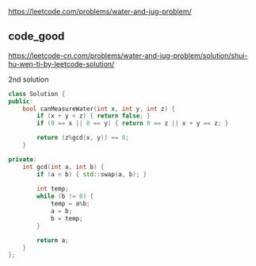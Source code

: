 
https://leetcode.com/problems/water-and-jug-problem/  


## code_good
https://leetcode-cn.com/problems/water-and-jug-problem/solution/shui-hu-wen-ti-by-leetcode-solution/  

2nd solution

```cpp
class Solution {
public:
    bool canMeasureWater(int x, int y, int z) {
        if (x + y < z) { return false; }
        if (0 == x || 0 == y) { return 0 == z || x + y == z; }

        return (z%gcd(x, y)) == 0;
    }

private:
    int gcd(int a, int b) {
        if (a < b) { std::swap(a, b); }
        
        int temp;
        while (b != 0) {
            temp = a%b;
            a = b;
            b = temp;
        }

        return a;
    }
};
```
